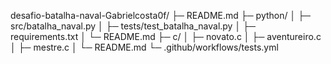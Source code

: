 desafio-batalha-naval-Gabrielcosta0f/
├─ README.md
├─ python/
│  ├─ src/batalha_naval.py
│  ├─ tests/test_batalha_naval.py
│  ├─ requirements.txt
│  └─ README.md
├─ c/
│  ├─ novato.c
│  ├─ aventureiro.c
│  ├─ mestre.c
│  └─ README.md
└─ .github/workflows/tests.yml
